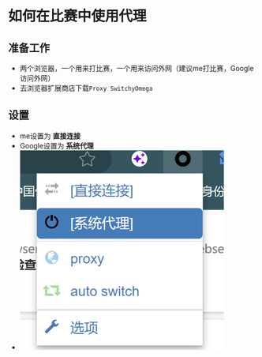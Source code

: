 # 如何在比赛中使用代理
## 准备工作
- 两个浏览器，一个用来打比赛，一个用来访问外网（建议me打比赛，Google访问外网）
- 去浏览器扩展商店下载`Proxy SwitchyOmega`
  
## 设置
- me设置为 **直接连接**
- Google设置为 **系统代理**
- ![](img/代理设置.png)
